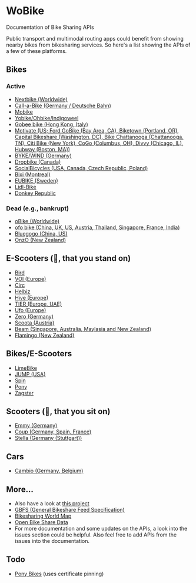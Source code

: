 # WoBike

Documentation of Bike Sharing APIs

Public transport and multimodal routing apps could benefit from showing nearby bikes from bikesharing services. So here's a list showing the APIs of a few of these platforms.

## Bikes
### Active
- [Nextbike (Worldwide)](Nextbike.md)
- [Call-a-Bike (Germany / Deutsche Bahn)](Call-a-Bike.md)
- [Mobike](Mobike.md)
- [Yobike/Ohbike/Indigoweel](Yobike.md)
- [Gobee bike (Hong Kong, Italy)](Gobee.md)
- [Motivate (US; Ford GoBike (Bay Area, CA), Biketown (Portland, OR), Capital Bikeshare (Washington, DC), Bike Chattanooga (Chattanooga, TN), Citi Bike (New York), CoGo (Columbus, OH), Divvy (Chicago, IL), Hubway (Boston, MA))](Motivate.md)
- [BYKE/WIND (Germany)](Wind.md)
- [Dropbike (Canada)](Dropbike.md)
- [SocialBicycles (USA, Canada, Czech Republic, Poland)](SocialBicycles.md)
- [Bixi (Montreal)](Bixi.md)
- [EUBIKE (Sweden)](EUBike.md)
- [Lidl-Bike](Lidl-Bike.md)
- [Donkey Republic](Donkey.md)

### Dead (e.g., bankrupt)
- [oBike (Worldwide)](Obike.md)
- [ofo bike (China, UK, US, Austria, Thailand, Singapore, France, India)](Ofo.md)
- [Bluegogo (China, US)](Bluegogo.md)
- [OnzO (New Zealand)](Onzo.md)

## E-Scooters (🛴, that you stand on)
- [Bird](Bird.md)
- [VOI (Europe)](Voi.md)
- [Circ](Circ.md)
- [Helbiz](Helbiz.md)
- [Hive (Europe)](Hive.md)
- [TIER (Europe, UAE)](Tier.md)
- [Ufo (Europe)](Ufo.md)
- [Zero (Germany)](Zero.md)
- [Scoota (Austria)](Scoota.md)
- [Beam (Singapore, Australia, Maylasia and New Zealand)](Beam.md)
- [Flamingo (New Zealand)](Flamingo.md)

## Bikes/E-Scooters
- [LimeBike](Lime.md)
- [JUMP (USA)](Jump.md)
- [Spin](Spin.md)
- [Pony](Pony.md)
- [Zagster](Zagster.md)

## Scooters (🛵, that you sit on)
- [Emmy (Germany)](Emmy.md)
- [Coup (Germany, Spain, France)](Coup.md)
- [Stella (Germany (Stuttgart))](Stella.md)

## Cars
- [Cambio (Germany, Belgium)](Cambio.md)


## More...
* Also have a look at [this project](https://github.com/eskerda/pybikes/tree/master/pybikes)
* [GBFS (General Bikeshare Feed Specification)](https://github.com/NABSA/gbfs)
* [Bikesharing World Map](https://www.google.com/maps/d/u/0/viewer?mid=1UxYw9YrwT_R3SGsktJU3D-2GpMU&ll=50.01042750703113%2C35.03132237929685&z=2)
* [Open Bike Share Data](https://bikeshare-research.org/)
* For more documentation and some updates on the APIs, a look into the issues section could be helpful. Also feel free to add APIs from the issues into the documentation.

## Todo
* [Pony Bikes](http://getapony.com/) (uses certificate pinning)
